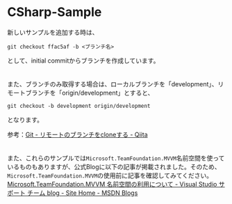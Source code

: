CSharp-Sample
=============

新しいサンプルを追加する時は、

```
git checkout ffac5af -b <ブランチ名>
```

として、initial commitからブランチを作成しています。

　  
また、ブランチのみ取得する場合は、ローカルブランチを「development」、リモートブランチを「origin/development」とすると、

```
git checkout -b development origin/development
```

となります。

参考：[Git - リモートのブランチをcloneする - Qiita](http://qiita.com/shim0mura/items/85aa7fc762112189bd73)

　  
また、これらのサンプルでは`Microsoft.TeamFoundation.MVVM`名前空間を使っているものもありますが、公式Blogに以下の記事が掲載されました。そのため、`Microsoft.TeamFoundation.MVVM`の使用前に記事を確認してみてください。  
[Microsoft.TeamFoundation.MVVM 名前空間の利用について - Visual Studio サポート チーム blog - Site Home - MSDN Blogs](http://blogs.msdn.com/b/jpvsblog/archive/2015/12/07/mvvm.aspx)
